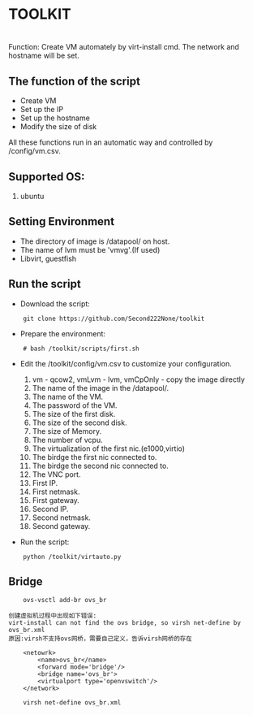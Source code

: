 # TOOLKIT
# 
Function: Create VM automately by virt-install cmd. The network and 
hostname will be set.


## The function of the script

- Create VM 
- Set up the IP
- Set up the hostname
- Modify the size of disk
 
All these functions run in an automatic way and controlled by /config/vm.csv.


## Supported OS:

1. ubuntu


## Setting Environment

- The directory of image is /datapool/ on host.
- The name of lvm must be 'vmvg'.(If used)
- Libvirt, guestfish

## Run the script

- Download the script:

```
	git clone https://github.com/Second222None/toolkit
```

- Prepare the environment:

```
	# bash /toolkit/scripts/first.sh
```

- Edit the /toolkit/config/vm.csv to customize your configuration.

	1. vm - qcow2, vmLvm - lvm, vmCpOnly - copy the image directly
	2. The name of the image in the /datapool/.
	3. The name of the VM.
	4. The password of the VM.	
	5. The size of the first disk.
	6. The size of the second disk.
	7. The size of Memory.
	8. The number of vcpu.
	9. The virtualization of the first nic.(e1000,virtio)
	10. The birdge the first nic connected to.
	11. The birdge the second nic connected to.
	12. The VNC port.
	13. First IP.
	14. First netmask.
	15. First gateway.
	16. Second IP.
	17. Second netmask.
	18. Second gateway.

- Run the script:

```
	python /toolkit/virtauto.py
```

## Bridge
    
```    
    ovs-vsctl add-br ovs_br
```

    创建虚拟机过程中出现如下错误:
    virt-install can not find the ovs bridge, so virsh net-define by ovs_br.xml
    原因:virsh不支持ovs网桥，需要自己定义，告诉virsh网桥的存在
    
```
    <netowrk>
        <name>ovs_br</name>
        <forward mode='bridge'/> 
        <bridge name='ovs_br'>
        <virtualport type='openvswitch'/>
    </network>
``` 
```
    virsh net-define ovs_br.xml
```



